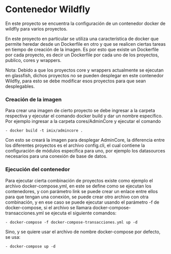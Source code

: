 # Contenedor Wildfly #

En este proyecto se encuentra la configuración de un contenedor docker de wildfly para varios proyectos.

En este proyecto en particular se utiliza una característica de docker que permite heredar desde un Dockerfile en otro y que se realicen ciertas tareas en tiempo de creación de la imagen. Es por esto que existe un Dockerfile por cada proyecto, es decir un Dockerfile por cada uno de los proyectos, publico, cores y wrappers.

Nota: Debido a que los proyectos core y wrappers actualmente se ejecutan en glassfish, dichos proyectos no se pueden desplegar en este contenedor Wildfly, para esto se debe modificar esos proyectos para que sean desplegables.

### Creación de la imagen ###

Para crear una imagen de cierto proyecto se debe ingresar a la carpeta respectiva y ejecutar el comando docker build y dar un nombre específico. Por ejemplo ingresar a la carpeta cores/AdminCore y ejecutar el comando

    - docker build -t imix/admincore .

Con esto se creará la imagen para desplegar AdminCore, la diferencia entre los diferentes proyectos es el archivo config.cli, el cual contiene la configuración de módulos específica para uno, por ejemplo los datasources necesarios para una conexión de base de datos.

### Ejecución del contenedor ###

Para ejecutar cierta combinación de proyectos existe como ejemplo el archivo docker-compose.yml, en este se define como se ejecutan los contenedores, y con parámetro link se puede crear un enlace entre ellos para que tengan una conexión, se puede crear otro archivo con otra combinación, y en ese caso se puede ejecutar usando el parámetro -f de docker-compose, si el archivo se llamara docker-compose-transacciones.yml se ejecuta el siguiente comandos:

    - docker-compose -f docker-compose-transacciones.yml up -d

Sino, y se quiere usar el archivo de nombre docker-compose por defecto, se usa:

    - docker-compose up -d

 